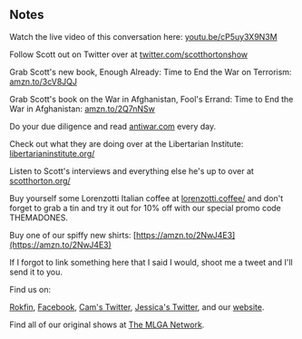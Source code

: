 ## Notes

Watch the live video of this conversation here: [youtu.be/cP5uy3X9N3M](https://youtu.be/cP5uy3X9N3M)

Follow Scott out on Twitter over at [twitter.com/scotthortonshow](https://twitter.com/scotthortonshow)

Grab Scott's new book, Enough Already: Time to End the War on Terrorism: [amzn.to/3cV8JQJ](https://amzn.to/3cV8JQJ)

Grab Scott's book on the War in Afghanistan, Fool's Errand: Time to End the War in Afghanistan: [amzn.to/2Q7nNSw](https://amzn.to/2Q7nNSw)

Do your due diligence and read [antiwar.com](https://www.antiwar.com/) every day.

Check out what they are doing over at the Libertarian Institute: [libertarianinstitute.org/](https://libertarianinstitute.org/)

Listen to Scott's interviews and everything else he's up to over at [scotthorton.org/](https://scotthorton.org/)

Buy yourself some Lorenzotti Italian coffee at [lorenzotti.coffee/](https://www.lorenzotti.coffee/) and don't forget to grab a tin and try it out for 10% off with our special promo code THEMADONES.

Buy one of our spiffy new shirts: [https://amzn.to/2NwJ4E3](https://amzn.to/2NwJ4E3)

If I forgot to link something here that I said I would, shoot me a tweet and I'll send it to you.

Find us on:

[Rokfin](https://rokfin.com/TheMadOnes), [Facebook](https://www.facebook.com/WeAreTheMad/), [Cam's Twitter](https://twitter.com/CamHarless), [Jessica's Twitter](https://twitter.com/soupcanarchist), and our [website](http://wearethemad.com).

Find all of our original shows at [The MLGA Network](https://mlganetwork.com).

